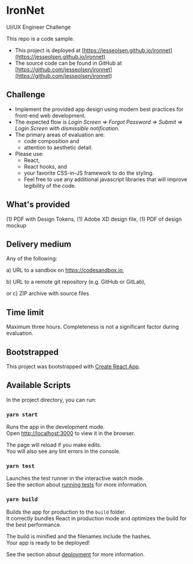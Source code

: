 # IronNet

UI/UX Engineer Challenge

This repo is a code sample.
* This project is deployed at [https://jesseolsen.github.io/ironnet](https://jesseolsen.github.io/ironnet)
* The source code can be found in GitHub at [https://github.com/jesseolsen/ironnet](https://github.com/jesseolsen/ironnet)

## Challenge

* Implement the provided app design using modern best practices for front-end web development.
* The expected flow is _Login Screen  => Forgot Password => Submit => Login Screen with dismissible notification_.
* The primary areas of evaluation are:
  * code composition and
  * attention to aesthetic detail.
* Please use:
  * React,
  * React hooks, and
  * your favorite CSS-in-JS framework to do the styling.
  * Feel free to use any additional javascript libraries that will improve legibility of the code.

## What's provided

(1) PDF with Design Tokens, (1) Adobe XD design file, (1) PDF of design mockup

## Delivery medium

Any of the following:

a) URL to a sandbox on https://codesandbox.io,

b) URL to a remote git repository (e.g. GitHub or GitLab),

or c) ZIP archive with source files

## Time limit

Maximum three hours. Completeness is not a significant factor during evaluation.

## Bootstrapped

This project was bootstrapped with [Create React App](https://github.com/facebook/create-react-app).

## Available Scripts

In the project directory, you can run:

### `yarn start`

Runs the app in the development mode.\
Open [http://localhost:3000](http://localhost:3000) to view it in the browser.

The page will reload if you make edits.\
You will also see any lint errors in the console.

### `yarn test`

Launches the test runner in the interactive watch mode.\
See the section about [running tests](https://facebook.github.io/create-react-app/docs/running-tests) for more information.

### `yarn build`

Builds the app for production to the `build` folder.\
It correctly bundles React in production mode and optimizes the build for the best performance.

The build is minified and the filenames include the hashes.\
Your app is ready to be deployed!

See the section about [deployment](https://facebook.github.io/create-react-app/docs/deployment) for more information.

